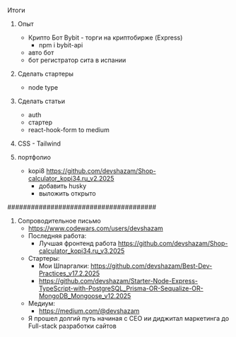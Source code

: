 
Итоги 
1. Опыт
	- Крипто Бот Bybit - торги на криптобирже (Express)
		- npm i bybit-api
	- авто бот
	- бот регистратор сита в испании

2. Сделать стартеры
	- node type

2. Сделать статьи 
	- auth
	- стартер
	- react-hook-form to medium

3. CSS - Tailwind
	
2. портфолио
	- kopi8 https://github.com/devshazam/Shop-calculator_kopi34.ru_v2.2025
		- добавить husky 
		- выложить открыто 

######################################

1. Сопроводительное письмо
	- https://www.codewars.com/users/devshazam
	- Последняя работа:	
		- Лучшая фронтенд работа https://github.com/devshazam/Shop-calculator_kopi34.ru_v3.2025
	- Стартеры:
		- Мои Шпаргалки: https://github.com/devshazam/Best-Dev-Practices_v17.2.2025
		- https://github.com/devshazam/Starter-Node-Express-TypeScript-with-PostgreSQL_Prisma-OR-Sequalize-OR-MongoDB_Mongoose_v12.2025
	- Медиум: 
		- https://medium.com/@devshazam
	- Я прошел долгий путь начиная с СЕО ии диджитал маркетинга до Full-stack разработки сайтов